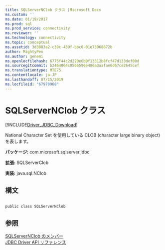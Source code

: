 ```yaml
---
title: SQLServerNClob クラス |Microsoft Docs
ms.custom: ''
ms.date: 01/19/2017
ms.prod: sql
ms.prod_service: connectivity
ms.reviewer: ''
ms.technology: connectivity
ms.topic: conceptual
ms.assetid: 3d3883a2-c39c-439f-bbc0-01e73968672b
author: MightyPen
ms.author: genemi
ms.openlocfilehash: 6775f44c2d220e6b0f13312b8fcf47d133def00d
ms.sourcegitcommit: b2464064c0566590e486a3aafae6d67ce2645cef
ms.translationtype: MTE75
ms.contentlocale: ja-JP
ms.lasthandoff: 07/15/2019
ms.locfileid: "67970968"
---
```

# <a name="sqlservernclob-class"></a>SQLServerNClob クラス
[!INCLUDE[Driver_JDBC_Download](../../../includes/driver_jdbc_download.md)]

  National Character Set を使用している CLOB (character large binary object) を表します。  
  
 **パッケージ:** com.microsoft.sqlserver.jdbc  
  
 **拡張:** SQLServerClob  
  
 **実装:** java.sql.NClob  
  
## <a name="syntax"></a>構文  
  
```  
  
public class SQLServerNClob  
```  
  
## <a name="see-also"></a>参照  
 [SQLServerNClob のメンバー](../../../connect/jdbc/reference/sqlservernclob-members.md)   
 [JDBC Driver API リファレンス](../../../connect/jdbc/reference/jdbc-driver-api-reference.md)  
  
  
